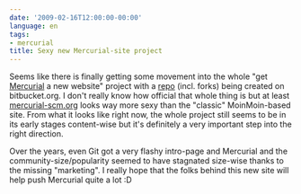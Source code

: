 ```yaml
---
date: '2009-02-16T12:00:00-00:00'
language: en
tags:
- mercurial
title: Sexy new Mercurial-site project
---
```



<img src="http://zerokspot.com/uploads/snapshots/mercurialscm-20090217-003313.png" class="left postimg" alt="" />Seems like there is finally getting some movement into the whole "get [Mercurial](http://www.selenic.com/mercurial/wiki/) a new website" project with a [repo](http://bitbucket.org/segv/hg-website/overview/) (incl. forks) being created on bitbucket.org. I don't really know how official that whole thing is but at least [mercurial-scm.org](http://www.mercurial-scm.org/) looks way more sexy than the "classic" MoinMoin-based site. From what it looks like right now, the whole project still seems to be in its early stages content-wise but it's definitely a very important step into the right direction. 

Over the years, even Git got a very flashy intro-page and Mercurial and the community-size/popularity seemed to have stagnated size-wise thanks to the missing "marketing". I really hope that the folks behind this new site will help push Mercurial quite a lot :D

